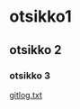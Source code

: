 # otsikko1
## otsikko 2
### otsikko 3
[gitlog.txt](https://github.com/Anttihar/ot_harjoitustyo/blob/master/laskarit/viikko1/gitlog.txt)
